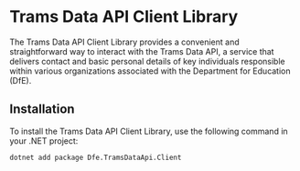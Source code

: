 # Trams Data API Client Library

The Trams Data API Client Library provides a convenient and straightforward way to interact with the Trams Data API, a service that delivers contact and basic personal details of key individuals responsible within various organizations associated with the Department for Education (DfE).

## Installation

To install the Trams Data API Client Library, use the following command in your .NET project:

```sh
dotnet add package Dfe.TramsDataApi.Client